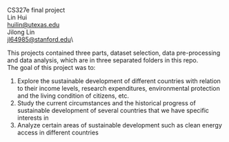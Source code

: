 CS327e final project\
Lin Hui\
huilin@utexas.edu\
Jilong Lin\
jl64985@stanford.edu\

This projects contained three parts, dataset selection, data pre-processing and data analysis, which are in three separated folders in this repo.\
The goal of this project was to: 
1. Explore the sustainable development of different countries with relation to their income levels, research expenditures, environmental protection and the living condition of citizens, etc.
2. Study the current circumstances and the historical progress of sustainable development of several countries that we have specific interests in
3. Analyze certain areas of sustainable development such as clean energy access in different countries
